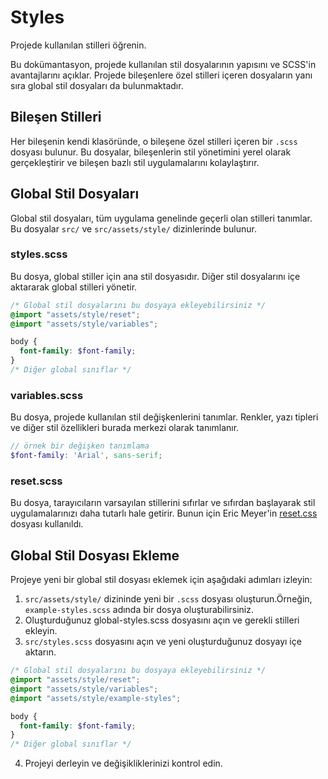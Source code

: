 # Styles
Projede kullanılan stilleri öğrenin.

Bu dokümantasyon, projede kullanılan stil dosyalarının yapısını ve SCSS'in avantajlarını açıklar. Projede bileşenlere özel stilleri içeren dosyaların yanı sıra global stil dosyaları da bulunmaktadır.


## Bileşen Stilleri
Her bileşenin kendi klasöründe, o bileşene özel stilleri içeren bir `.scss` dosyası bulunur. Bu dosyalar, bileşenlerin stil yönetimini yerel olarak gerçekleştirir ve bileşen bazlı stil uygulamalarını kolaylaştırır.

## Global Stil Dosyaları
Global stil dosyaları, tüm uygulama genelinde geçerli olan stilleri tanımlar. Bu dosyalar `src/` ve `src/assets/style/` dizinlerinde bulunur.

### styles.scss
Bu dosya, global stiller için ana stil dosyasıdır. Diğer stil dosyalarını içe aktararak global stilleri yönetir.

```scss title="src/styles.scss"
/* Global stil dosyalarını bu dosyaya ekleyebilirsiniz */
@import "assets/style/reset";
@import "assets/style/variables";

body {
  font-family: $font-family;
}
/* Diğer global sınıflar */
```
### variables.scss
Bu dosya, projede kullanılan stil değişkenlerini tanımlar. Renkler, yazı tipleri ve diğer stil özellikleri burada merkezi olarak tanımlanır.

```scss title="src/assets/style/variables.scss"
// örnek bir değişken tanımlama
$font-family: 'Arial', sans-serif;
```
### reset.scss
Bu dosya, tarayıcıların varsayılan stillerini sıfırlar ve sıfırdan başlayarak stil uygulamalarınızı daha tutarlı hale getirir. Bunun için Eric Meyer'in [reset.css](http://meyerweb.com/eric/tools/css/reset/) dosyası kullanıldı.

## Global Stil Dosyası Ekleme
Projeye yeni bir global stil dosyası eklemek için aşağıdaki adımları izleyin:

1. `src/assets/style/` dizininde yeni bir `.scss` dosyası oluşturun.Örneğin, `example-styles.scss` adında bir dosya oluşturabilirsiniz.
2. Oluşturduğunuz global-styles.scss dosyasını açın ve gerekli stilleri ekleyin.
3. `src/styles.scss` dosyasını açın ve yeni oluşturduğunuz dosyayı içe aktarın.
```scss title="src/styles.scss"
/* Global stil dosyalarını bu dosyaya ekleyebilirsiniz */
@import "assets/style/reset";
@import "assets/style/variables";
@import "assets/style/example-styles";

body {
  font-family: $font-family;
}
/* Diğer global sınıflar */
```
4. Projeyi derleyin ve değişikliklerinizi kontrol edin.